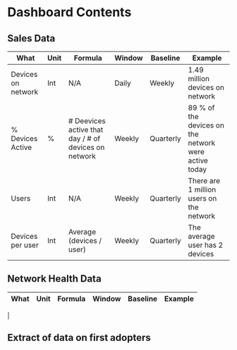 # Dashboard Contents

## Sales Data

| What | Unit | Formula | Window | Baseline | Example |
| ---- | ---- | ------- | ------ | -------- | ------- |
| Devices on network | Int | N/A | Daily | Weekly | 1.49 million devices on network |
| % Devices Active | % | # Deevices active that day / # of devices on network | Weekly | Quarterly | 89 % of the devices on the network were active today |
| Users | Int | N/A | Weekly | Quarterly | There are 1 million users on the network |
| Devices per user | Int | Average (devices / user) | Weekly | Quarterly | The average user has 2 devices | 

## Network Health Data

| What | Unit | Formula | Window | Baseline | Example |
| ---- | ---- | ------- | ------ | -------- | ------- |
| 

## Extract of data on first adopters

